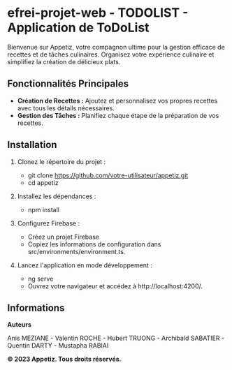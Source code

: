 # efrei-projet-web - TODOLIST - Application de ToDoList

Bienvenue sur Appetiz, votre compagnon ultime pour la gestion efficace de recettes et de tâches culinaires. Organisez votre expérience culinaire et simplifiez la création de délicieux plats.

## Fonctionnalités Principales

- **Création de Recettes :** Ajoutez et personnalisez vos propres recettes avec tous les détails nécessaires.
- **Gestion des Tâches :** Planifiez chaque étape de la préparation de vos recettes.

## Installation

1. Clonez le répertoire du projet :
    - git clone https://github.com/votre-utilisateur/appetiz.git
    - cd appetiz

2. Installez les dépendances :
    - npm install
    

3. Configurez Firebase :
    - Créez un projet Firebase
    - Copiez les informations de configuration dans src/environments/environment.ts.

4. Lancez l'application en mode développement :
    - ng serve
    - Ouvrez votre navigateur et accédez à http://localhost:4200/.

## Informations

**Auteurs**

Anis MEZIANE - Valentin ROCHE - Hubert TRUONG - Archibald SABATIER - Quentin DARTY - Mustapha RABIAI


**© 2023 Appetiz. Tous droits réservés.**
